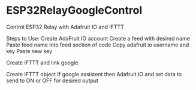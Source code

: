 # ESP32RelayGoogleControl
Control ESP32 Relay with Adafruit IO and IFTTT

Steps to Use:
Create AdaFruit IO account
Create a feed with desired name
  Paste feed name into feed section of code
Copy adafruit io username and key
Paste new key

Create IFTTT and link google

Create IFTTT object
If google assistent then Adafruit IO and set data to send to ON or OFF for desired output
